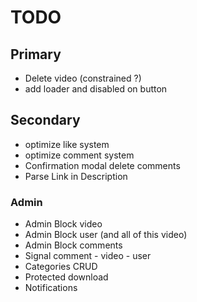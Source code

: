 # TODO

## Primary

- Delete video (constrained ?)
- add loader and disabled on button

## Secondary

- optimize like system
- optimize comment system
- Confirmation modal delete comments
- Parse Link in Description

### Admin

- Admin Block video 
- Admin Block user (and all of this video) 
- Admin Block comments
- Signal comment - video - user
- Categories CRUD
- Protected download
- Notifications



